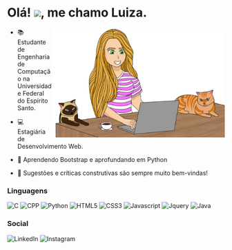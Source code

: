 <h1 align="left">
   Olá! <img src="https://raw.githubusercontent.com/kaueMarques/kaueMarques/master/hi.gif" width="30px">, me chamo Luiza.
</h1>

<p align="left">
   
 <img src="luiza-editado.png" min-width="400px" max-width="400px" width="400px" align="right">
 
 - 📚 Estudante de Engenharia de Computação na Universidade Federal do Espírito Santo.

 - 💻 Estagiária de Desenvolvimento Web.

 - 🌱 Aprendendo Bootstrap e aprofundando em Python

 - 💬 Sugestões e críticas construtivas são sempre muito bem-vindas!
   
 </p>

<h3 align="left">
   Linguagens
</h3>

 ![C](https://img.shields.io/badge/C-f053fd?style=for-the-badge&logo=c&logoColor=white)
 ![CPP](https://img.shields.io/badge/C%2B%2B-f053fd?style=for-the-badge&logo=c%2B%2B&logoColor=white)
 ![Python](https://img.shields.io/badge/Python-f053fd?style=for-the-badge&logo=python&logoColor=white)
 ![HTML5](https://img.shields.io/badge/HTML5-f053fd?style=for-the-badge&logo=html5&logoColor=white)
 ![CSS3](https://img.shields.io/badge/CSS3-f053fd?style=for-the-badge&logo=css3&logoColor=white)
 ![Javascript](https://img.shields.io/badge/JavaScript-f053fd?style=for-the-badge&logo=javascript&logoColor=white)
 ![Jquery](https://img.shields.io/badge/jQuery-f053fd?style=for-the-badge&logo=jquery&logoColor=white)
 ![Java](https://img.shields.io/badge/Java-f053fd?style=for-the-badge&logo=java&logoColor=white)

 <h3 align="left"> 
   Social
</h3>

 ![LinkedIn](https://img.shields.io/badge/LinkedIn-f053fd?style=for-the-badge&logo=linkedin&logoColor=white)
 ![Instagram](https://img.shields.io/badge/Instagram-f053fd?style=for-the-badge&logo=instagram&logoColor=white) 

